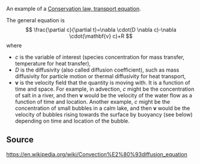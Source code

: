 
An example of a [Conservation law, transport equation](Conservation%20law,%20transport%20equation.md).

The general equation is
$$
\frac{\partial c}{\partial t}=\nabla \cdot(D \nabla c)-\nabla \cdot(\mathbf{v} c)+R
$$
where
- $c$ is the variable of interest (species concentration for mass transfer, temperature for heat transfer),
- $D$ is the diffusivity (also called diffusion coefficient), such as mass diffusivity for particle motion or thermal diffusivity for heat transport,
- $\mathbf{v}$ is the velocity field that the quantity is moving with. It is a function of time and space. For example, in advection, $c$ might be the concentration of salt in a river, and then $\mathbf{v}$ would be the velocity of the water flow as a function of time and location. Another example, $c$ might be the concentration of small bubbles in a calm lake, and then $\mathbf{v}$ would be the velocity of bubbles rising towards the surface by buoyancy (see below) depending on time and location of the bubble.



## Source
https://en.wikipedia.org/wiki/Convection%E2%80%93diffusion_equation